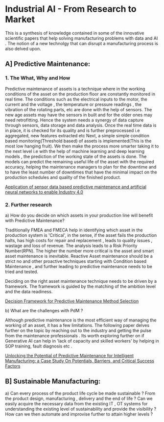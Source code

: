 # Industrial AI - From Research to Market
                                                        
This is a synthesis of knowledge contained in some of the innovative scientific papers that help solving manufacturing problems with data and AI . The notion of a new technolgy that can disrupt a manufacturing process is also delved upon.

## A] Predictive Maintenance:  
### 1. The What, Why and How    
Predictive maintenance of assets is a technique where in the working conditions of the asset on the production floor are constantly monitored in real time. The conditions such as the electrical inputs to the motor, the current and the voltage , the temperature or pressure readings , the vibration of the rotating parts, etc  are done with the help of sensors. The new age assets may have the sensors in built and for the older ones may need retrofitting. Hence the system needs a synergy of data capture through sensors, data storage and data analysis. 
Once the real time data is in place, it is checked for its quality and is further preprocessed i.e aggregated, new features extracted etc
Next, a simple simple condition based monitoring(Threshold based) of assets is implemented(This is the most low hanging fruit). We then make the process more smarter taking it to the next level i.e  with the help of machine learning and deep learning models , the prediction of the working state of the assets is done. The models can predict the remaining useful life of the asset with the required accuracy, helping the maintenance managers to plan for the downtime and to have the least number of downtimes that have the minimal impact on the production schedules and quality of the finished product. 

<a href="https://link.springer.com/article/10.1007/s40436-022-00433-x">Application of sensor data based predictive maintenance and artificial neural networks to enable Industry 4.0</a>





### 2. Further research    
   a) How do you decide on which assets in your production line will benefit with Predictive Maintenance?  

Traditionally FMEA and FMECA help in identifying which asset in the production system is 'Critical', in the sense, if the asset fails the production halts, has high costs for repair and replacement , leads to quality issues , wastage and loss of revenue. The analysis leads to a Risk Priority Number(RPN). The higher the number more critical is the asset and smart asset maintenance is inevitable. 
Reactive Asset maintenance should be a strict no and other proactive techniques starting with Condition based Maintenance , and further leading to predictive maintenance needs to be tried and tested.

Deciding on the right asset maintenance technique needs to be driven by a framework. The framework is guided by the matching of the ambition level and the data readiness. 

<a href="https://www.researchgate.net/publication/368320424_Decision_Framework_for_Predictive_Maintenance_Method_Selection">Decision Framework for Predictive Maintenance Method Selection</a>

   
   b) What are the challenges with PdM ? 

   Although predictive maintenance is the most efficient way of managing the working of an asset, it has a few limitations. The following paper delves further on the topic by reaching out to the industry and getting the pulse from the maintenance professionals . Its worth exploring further on if Generative AI can help in 'lack of capacity and skilled workers' by helping in SOP training, fault diagnosis etc .

   <a href="https://link.springer.com/article/10.1007/s41471-024-00204-3?">Unlocking the Potential of Predictive Maintenance for Intelligent Manufacturing: a Case Study On Potentials, Barriers, and Critical Success Factors</a> 

## B] Sustainable Manufacturing:  
   a) Can every process of the product life cycle be made sustainable ? From the product design, manufacturing , delivery and the end of life ? Can we easily acquire the necessary data from the existing IT , OT systems for understanding the  existing level of sustainability and provide the visibility ? How can we then automate and improvise further to attain higher levels ? 

   
